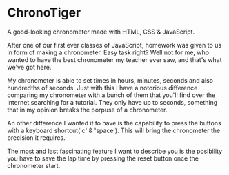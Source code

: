 # ChronoTiger
A good-looking chronometer made with HTML, CSS & JavaScript.

After one of our first ever classes of JavaScript, homework was given to us in form of making a chronometer.
Easy task right? Well not for me, who wanted to have the best chronometer my teacher ever saw, and that's what we've got here.


My chronometer is able to set times in hours, minutes, seconds and also hundredths of seconds. Just with this I have a notorious difference
comparing my chronometer with a bunch of them that you'll find over the internet searching for a tutorial. They only have up to seconds,
something that in my opinion breaks the porpuse of a chronometer.

An other difference I wanted it to have is the capability to press the buttons with a keyboard shortcut('c' & 'space'). This will bring the chronometer
the precision it requires.

The most and last fascinating feature I want to describe you is the posibility you have to save the lap time by pressing the reset button
once the chronometer start.
